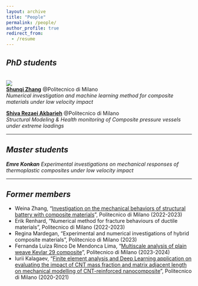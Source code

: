 ```yaml
---
layout: archive
title: "People"
permalink: /people/
author_profile: true
redirect_from:
  - /resume
---
```


_**PhD students**_
---
<br/><img src='/images/150*150.png'>  
**[Shunqi Zhang](https://www.mecc.polimi.it/en/phd/our-phd-students/xxxix/shunqi-zhang)** @Politecnico di Milano  
_Numerical investigation and machine learning method for composite materials under low velocity impact_

**[Shiva Rezaei Akbarieh](https://mecc.polimi.it/dottorato/i-nostri-dottorandi/xxxvii-ciclo/shiva-rezaei-akbarieh)** @Politecnico di Milano  
_Structural Modeling & Health monitoring of Composite pressure vessels under extreme loadings_  

---
_**Master students**_
---
_**Emre Konkan**_
_Experimental investigations on mechanical responses of thermoplastic composites under low velocity impact_

---
_**Former members**_
---
* Weina Zhang, “[Investigation on the mechanical behaviors of structural battery with composite materials](https://www.politesi.polimi.it/handle/10589/210558)”, Politecnico di Milano (2022-2023)
* Erik Renhard, “Numerical method for fracture behaviours of ductile materials”, Politecnico di Milano (2022-2023)
* Regina Mardegan, “Experimental and numerical investigations of hybrid composite materials”, Politecnico di Milano (2023)
* Fernanda Luiza Rinco De Mendonca Lima, “[Multiscale analysis of plain weave Kevlar 29 composite](https://www.politesi.polimi.it/handle/10589/208636)”, Politecnico di Milano (2023-2024)
* Iurii Kalagaev, “[Finite element analysis and Deep Learning application on evaluating the impact of CNT mass fraction and matrix adjacent length on mechanical modelling of CNT-reinforced nanocomposite](https://www.politesi.polimi.it/handle/10589/179952)”, Politecnico di Milano (2020-2021)
